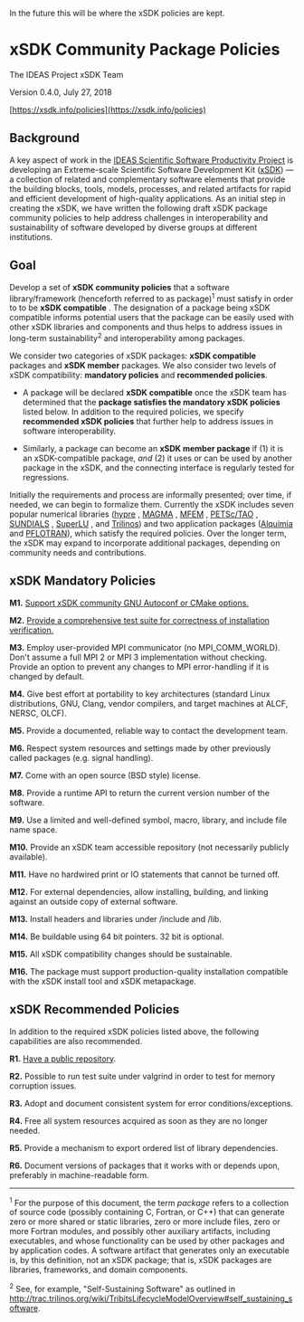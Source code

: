 In the future this will be where the xSDK policies are kept.

# xSDK Community Package Policies

The IDEAS Project xSDK Team

Version 0.4.0, July 27, 2018

[https://xsdk.info/policies](https://xsdk.info/policies)

## Background

A key aspect of work in the [IDEAS Scientific Software Productivity Project][1] is developing an Extreme-scale
Scientific Software Development Kit ([xSDK][2]) — a collection of related and complementary software elements
that provide the building blocks, tools, models, processes, and related artifacts for rapid and efficient
development of high-quality applications. As an initial step in creating the xSDK, we have written the
following draft xSDK package community policies to help address challenges in interoperability and
sustainability of software developed by diverse groups at different institutions.

## Goal

Develop a set of **xSDK community policies** that a software library/framework (henceforth
referred to as package)<sup>1</sup> must satisfy in order to to be **xSDK compatible** . The designation of a
package being xSDK compatible informs potential users that the package can be easily used with
other xSDK libraries and components and thus helps to address issues in long-term sustainability<sup>2</sup>
and interoperability among packages.

We consider two categories of xSDK packages: **xSDK compatible** packages and **xSDK member**
packages. We also consider two levels of xSDK compatibility: **mandatory policies** and
**recommended policies**.

+ A package will be declared **xSDK compatible** once the xSDK team has determined that the
**package satisfies the mandatory xSDK policies** listed below. In addition to the required
policies, we specify **recommended xSDK policies** that further help to address issues in
software interoperability.

+ Similarly, a package can become an **xSDK member package** if (1) it is an xSDK-compatible
package, *and* (2) it uses or can be used by another package in the xSDK, and the connecting
interface is regularly tested for regressions.

Initially the requirements and process are informally presented; over time, if needed, we can begin to
formalize them. Currently the xSDK includes seven popular numerical libraries ([hypre][3] , [MAGMA][4] ,
[MFEM][5] , [PETSc/TAO][6] , [SUNDIALS][7] , [SuperLU][8] , and [Trilinos][9]) and two application
packages ([Alquimia][10] and [PFLOTRAN][11]), which satisfy the required policies. Over the longer term,
the xSDK may expand to incorporate additional packages, depending on community needs and contributions.

## xSDK Mandatory Policies

**M1.** [Support xSDK community GNU Autoconf or CMake options.](./M1.md)

**M2.** [Provide a comprehensive test suite for correctness of installation verification.](./M2.md)

**M3.** Employ user-provided MPI communicator (no MPI_COMM_WORLD). Don't assume a full MPI 2 or MPI 3
implementation without checking. Provide an option to prevent any changes to MPI error-handling if it is
changed by default.

**M4.** Give best effort at portability to key architectures (standard Linux distributions, GNU, Clang,
vendor compilers, and target machines at ALCF, NERSC, OLCF).

**M5.** Provide a documented, reliable way to contact the development team.

**M6.** Respect system resources and settings made by other previously called packages (e.g. signal handling).

**M7.** Come with an open source (BSD style) license.

**M8.** Provide a runtime API to return the current version number of the software.

**M9.** Use a limited and well-defined symbol, macro, library, and include file name space.

**M10.** Provide an xSDK team accessible repository (not necessarily publicly available).

**M11.** Have no hardwired print or IO statements that cannot be turned off.

**M12.** For external dependencies, allow installing, building, and linking against an outside copy of external software.

**M13.** Install headers and libraries under <prefix>/include and <prefix>/lib.
  
**M14.** Be buildable using 64 bit pointers. 32 bit is optional.

**M15.** All xSDK compatibility changes should be sustainable.

**M16.** The package must support production-quality installation compatible with the xSDK install tool
and xSDK metapackage.

## xSDK Recommended Policies

In addition to the required xSDK policies listed above, the following capabilities are also recommended.

**R1.** [Have a public repository](./R1.md).

**R2.** Possible to run test suite under valgrind in order to test for memory corruption issues.

**R3.** Adopt and document consistent system for error conditions/exceptions.

**R4.** Free all system resources acquired as soon as they are no longer needed.

**R5.** Provide a mechanism to export ordered list of library dependencies.

**R6.** Document versions of packages that it works with or depends upon, preferably in machine-readable form.

-----

<sup>1</sup> For the purpose of this document, the term *package* refers to a collection of source code
(possibly containing C, Fortran, or C++) that can generate zero or more shared or static libraries, zero
or more include files, zero or more Fortran modules, and possibly other auxiliary artifacts, including
executables, and whose functionality can be used by other packages and by application codes. A software
artifact that generates only an executable is, by this definition, not an xSDK package; that is, xSDK 
packages are libraries, frameworks, and domain components.

<sup>2</sup> See, for example, "Self-Sustaining Software" as outlined in
http://trac.trilinos.org/wiki/TribitsLifecycleModelOverview#self_sustaining_software.




[//]: # "Links go here"

[1]: http://www.ideas-productivity.org/
[2]: http://xsdk.info/
[3]: https://computation.llnl.gov/project/linear_solvers/
[4]: http://icl.utk.edu/magma
[5]: http://mfem.org/
[6]: http://www.mcs.anl.gov/petsc/
[7]: https://computation.llnl.gov/projects/sundials
[8]: http://crd-legacy.lbl.gov/~xiaoye/SuperLU/
[9]: https://trilinos.org/
[10]: https://bitbucket.org/berkeleylab/alquimia
[11]: http://www.pflotran.org/
